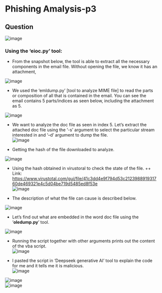 # Phishing Amalysis-p3
## Question
<picture>![image](https://github.com/user-attachments/assets/4619bf1d-19bb-4830-93da-c4da0ebc68de)
</picture>

### Using the ‘**eioc.py**’ tool:
  
+ From the snapshot below, the tool is able to extract all the necessary components in the email file. Without opening the file, we know it has an attachment,

<picture>![image](https://github.com/user-attachments/assets/ddac9406-6e04-4ae9-bf4b-c6dfb958a5c9)
</picture>
+ We used the ‘emldump.py’ [tool to analyze MIME file] to read the parts or composition of all that is contained in the email. You can see the email contains 5 parts/indices as seen below, including the attachment as 5.

<picture>![image](https://github.com/user-attachments/assets/f2a1a4ec-6bf5-4972-a3fa-307bc0fe698a)
</picture>

+ We want to analyze the doc file as seen in index 5. Let’s extract the attached doc file using the ‘-s’ argument to select the particular stream interested in and ‘–d’ argument to dump the file.  
<picture>![image](https://github.com/user-attachments/assets/6b625881-7659-45a8-b78b-f28e7a3ce001)
</picture>

+ Getting the hash of the file downloaded to analyze.

<picture>![image](https://github.com/user-attachments/assets/263d3a18-bc4b-42ef-86b0-35764f06e052)
</picture>

+ Using the hash obtained in virustoral to check the state of the file.
  ++ Link: https://www.virustotal.com/gui/file/41c3dd4e9f794d53c212398891931760de469321e4c5d04be719d5485ed8f53e  
<picture>![image](https://github.com/user-attachments/assets/9099bcd2-2994-43d7-87fb-5c297d187aeb)
</picture>

+ The description of what the file can cause is described below.
  
<picture>![image](https://github.com/user-attachments/assets/61a4aef3-b109-42c9-9edd-d060241f4638)
</picture>

+ Let’s find out what are embedded in the word doc file using the ‘**oledump.py**’ tool. 

<picture>![image](https://github.com/user-attachments/assets/e9811bc4-acc4-4a32-86e1-5ee9c8dc6350)
</picture>

+ Running the script together with other arguments prints out the content of the vba script.  
<picture>![image](https://github.com/user-attachments/assets/ae7fd7c4-9161-4a5c-b11d-2f400d16c7b3)
</picture>

+ I pasted the script in ‘Deepseek generative AI’ tool to explain the code for me and it tells me it is malicious.  
<picture>  ![image](https://github.com/user-attachments/assets/339666c6-fb06-410f-9890-1cd10e38d31d)
</picture>  
  
<picture>![image](https://github.com/user-attachments/assets/09944e4f-7642-45f9-8b59-3a1224c3d581)
</picture>   
<picture>![image](https://github.com/user-attachments/assets/490efb97-3972-46dc-be94-cc7b44055272)
</picture>



